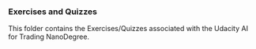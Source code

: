 ### Exercises and Quizzes
This folder contains the Exercises/Quizzes associated with the Udacity AI for Trading NanoDegree.
